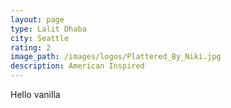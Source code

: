 ```yaml
---
layout: page
type: Lalit Dhaba
city: Seattle
rating: 2
image_path: /images/logos/Plattered_By_Niki.jpg
description: American Inspired
---
```


Hello vanilla
